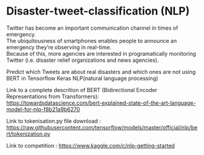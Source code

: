 # Disaster-tweet-classification (NLP)

Twitter has become an important communication channel in times of emergency.<br/>
The ubiquitousness of smartphones enables people to announce an emergency they’re observing in real-time. <br/>
Because of this, more agencies are interested in programatically monitoring Twitter (i.e. disaster relief organizations and news agencies).

Predict which Tweets are about real disasters and which ones are not using BERT in Tensorflow Keras NLP(natural language processing) <br />

Link to a complete descrition of BERT (Bidirectional Encoder Representations from Transformers):<br />
https://towardsdatascience.com/bert-explained-state-of-the-art-language-model-for-nlp-f8b21a9b6270

Link to tokenisation.py file download : https://raw.githubusercontent.com/tensorflow/models/master/official/nlp/bert/tokenization.py

Link to competition : https://www.kaggle.com/c/nlp-getting-started
